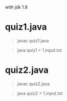 with jdk 1.8

# quiz1.java
> javac quiz1.java

> java quiz1 < 1.input.txt

# quiz2.java
>javac quiz2.java

>java quiz2 < 1.input.txt

